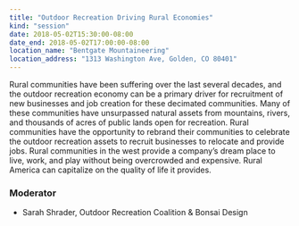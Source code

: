 ```yaml
---
title: "Outdoor Recreation Driving Rural Economies"
kind: "session"
date: 2018-05-02T15:30:00-08:00
date_end: 2018-05-02T17:00:00-08:00
location_name: "Bentgate Mountaineering"
location_address: "1313 Washington Ave, Golden, CO 80401"
---
```


Rural communities have been suffering over the last several decades, and the outdoor recreation economy can be a primary driver for recruitment of new businesses and job creation for these decimated communities. Many of these communities have unsurpassed natural assets from mountains, rivers, and thousands of acres of public lands open for recreation. Rural communities have the opportunity to rebrand their communities to celebrate the outdoor recreation assets to recruit businesses to relocate and provide jobs. Rural communities in the west provide a company’s dream place to live, work, and play without being overcrowded and expensive. Rural America can capitalize on the quality of life it provides.

### Moderator
- Sarah Shrader, Outdoor Recreation Coalition & Bonsai Design
